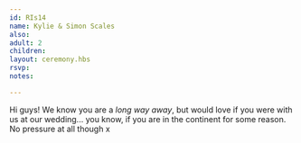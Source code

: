 ```yaml
---
id: RIs14
name: Kylie & Simon Scales
also:
adult: 2
children:
layout: ceremony.hbs
rsvp:
notes:

---
```


Hi guys! We know you are a _long way away_, but would love if you were with us at our wedding... you know, if you are in the continent for some reason. No pressure at all though x
